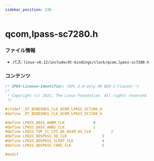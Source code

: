 ```yaml
---
sidebar_position: 236
---
```

# qcom,lpass-sc7280.h

### ファイル情報

- パス: `linux-v6.12/include/dt-bindings/clock/qcom,lpass-sc7280.h`

### コンテンツ

```h
/* SPDX-License-Identifier: (GPL-2.0-only OR BSD-2-Clause) */
/*
 * Copyright (c) 2021, The Linux Foundation. All rights reserved.
 */

#ifndef _DT_BINDINGS_CLK_QCOM_LPASS_SC7280_H
#define _DT_BINDINGS_CLK_QCOM_LPASS_SC7280_H

#define LPASS_Q6SS_AHBM_CLK				0
#define LPASS_Q6SS_AHBS_CLK				1
#define LPASS_TOP_CC_LPI_Q6_AXIM_HS_CLK			2
#define LPASS_QDSP6SS_XO_CLK				3
#define LPASS_QDSP6SS_SLEEP_CLK				4
#define LPASS_QDSP6SS_CORE_CLK				5

#endif

```
